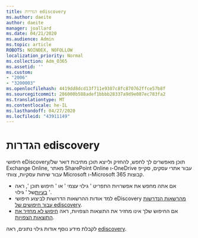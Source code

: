 ```yaml
---
title: הגדרות ediscovery
ms.author: daeite
author: daeite
manager: joallard
ms.date: 04/21/2020
ms.audience: Admin
ms.topic: article
ROBOTS: NOINDEX, NOFOLLOW
localization_priority: Normal
ms.collection: Adm_O365
ms.assetid: ''
ms.custom:
- "2006"
- "3200003"
ms.openlocfilehash: 4419dd8dcd13f711e9307c8fc870762ffce57b8f
ms.sourcegitcommit: 286000b588adef1bbbb28337a9d9e087ec783fa2
ms.translationtype: MT
ms.contentlocale: he-IL
ms.lasthandoff: 04/27/2020
ms.locfileid: "43911149"
---
```

# <a name="ediscovery-settings"></a>הגדרות ediscovery

חיפושי eDiscovery/תוכן מאפשרים לך לחפש, להחזיק ולייצא תוכן מתיבות דואר של Exchange Online, מאתר SharePoint Online ו-OneDrive עבור אתרי עסקים, סקייפ עבור שיחות עסקיות, צוותי Microsoft ו-Microsoft 365 קבוצות.

- אם אתה מחפש את אפשרויות התפריט ' גילוי עצמי ' או ' חיפוש תוכן ', ראה [בעיות](https://docs.microsoft.com/alchemyinsights/ediscovery-issues)של ' גילוי '.
- למד אודות ההרשאות הדרושות לביצוע חיפושי eDiscovery [מהרשאות הנדרשות עבור חיפושים של ediscovery](https://docs.microsoft.com/alchemyinsights/permissions-required-for-ediscovery-searches).
- אם החיפוש שלך אינו מחזיר את התוצאות הצפויות, ראה [חיפוש לא מחזיר את התוצאות הצפויות](https://docs.microsoft.com/alchemyinsights/search-not-returning-expected-results).

לקבלת מידע נוסף אודות גילוי נתונים, ראה [ediscovery](https://docs.microsoft.com/office365/securitycompliance/ediscovery).
